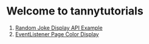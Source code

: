 # Welcome to tannytutorials

1) [Random Joke Display API Example](https://tanmoy1999.github.io/tannytutorials/index)
2) [EventListener Page Color Display](https://tanmoy1999.github.io/tannytutorials/eventListener.html)
